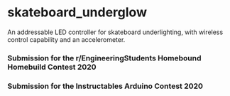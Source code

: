 # skateboard_underglow
An addressable LED controller for skateboard underlighting, with wireless control capability and an accelerometer.

<h3>Submission for the r/EngineeringStudents Homebound Homebuild Contest 2020</h3>

<h3>Submission for the Instructables Arduino Contest 2020</h3>

